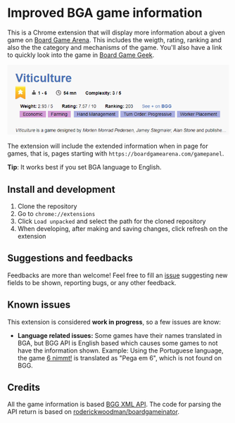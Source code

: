 # Improved BGA game information

This is a Chrome extension that will display more information about a given game on [Board Game Arena](https://boardgamearena.com). This includes the weigth, rating, ranking and also the the category and mechanisms of the game.
You'll also have a link to quickly look into the game in [Board Game Geek](https://boardgamegeek.com).

![Extension example](example.png)

The extension will include the extended information when in page for games, that is, pages starting with `https://boardgamearena.com/gamepanel`.

**Tip**: It works best if you set BGA language to English.

## Install and development

1. Clone the repository
2. Go to `chrome://extensions`
3. Click `Load unpacked` and select the path for the cloned repository
4. When developing, after making and saving changes, click refresh on the extension

## Suggestions and feedbacks
Feedbacks are more than welcome! Feel free to fill an [issue](https://github.com/thamara/improved-bga-game-info-extension/issues/new) suggesting new fields to be shown, reporting bugs, or any other feedback.

## Known issues
This extension is considered **work in progress**, so a few issues are know:
- **Language related issues:** Some games have their names translated in BGA, but BGG API is English based which causes some games to not have the information shown. Example: Using the Portuguese language, the game [6 nimmt!](https://boardgamearena.com/gamepanel?game=sechsnimmt) is translated as "Pega em 6", which is not found on BGG. 

## Credits
All the game information is based [BGG XML API](https://boardgamegeek.com/wiki/page/BGG_XML_API2). The code for parsing the API return is based on [roderickwoodman/boardgameinator](https://github.com/roderickwoodman/boardgameinator).
